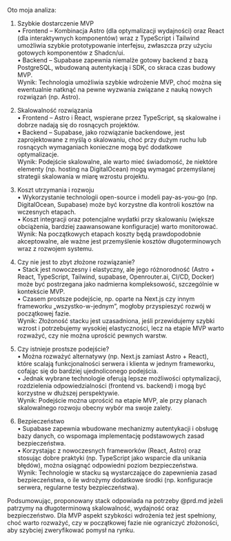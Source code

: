 Oto moja analiza:

1. Szybkie dostarczenie MVP  
• Frontend – Kombinacja Astro (dla optymalizacji wydajności) oraz React (dla interaktywnych komponentów) wraz z TypeScript i Tailwind umożliwia szybkie prototypowanie interfejsu, zwłaszcza przy użyciu gotowych komponentów z Shadcn/ui.  
• Backend – Supabase zapewnia niemalże gotowy backend z bazą PostgreSQL, wbudowaną autentykacją i SDK, co skraca czas budowy MVP.  
Wynik: Technologia umożliwia szybkie wdrożenie MVP, choć można się ewentualnie natknąć na pewne wyzwania związane z nauką nowych rozwiązań (np. Astro).

2. Skalowalność rozwiązania  
• Frontend – Astro i React, wspierane przez TypeScript, są skalowalne i dobrze nadają się do rosnących projektów.  
• Backend – Supabase, jako rozwiązanie backendowe, jest zaprojektowane z myślą o skalowaniu, choć przy dużym ruchu lub rosnących wymaganiach konieczne mogą być dodatkowe optymalizacje.  
Wynik: Podejście skalowalne, ale warto mieć świadomość, że niektóre elementy (np. hosting na DigitalOcean) mogą wymagać przemyślanej strategii skalowania w miarę wzrostu projektu.

3. Koszt utrzymania i rozwoju  
• Wykorzystanie technologii open-source i modeli pay-as-you-go (np. DigitalOcean, Supabase) może być korzystne dla kontroli kosztów na wczesnych etapach.  
• Koszt integracji oraz potencjalne wydatki przy skalowaniu (większe obciążenia, bardziej zaawansowane konfiguracje) warto monitorować.  
Wynik: Na początkowych etapach koszty będą prawdopodobnie akceptowalne, ale ważne jest przemyślenie kosztów długoterminowych wraz z rozwojem systemu.

4. Czy nie jest to zbyt złożone rozwiązanie?  
• Stack jest nowoczesny i elastyczny, ale jego różnorodność (Astro + React, TypeScript, Tailwind, supabase, Openrouter.ai, CI/CD, Docker) może być postrzegana jako nadmierna kompleksowość, szczególnie w kontekście MVP.  
• Czasem prostsze podejście, np. oparte na Next.js czy innym frameworku „wszystko-w-jednym”, mogłoby przyspieszyć rozwój w początkowej fazie.  
Wynik: Złożoność stacku jest uzasadniona, jeśli przewidujemy szybki wzrost i potrzebujemy wysokiej elastyczności, lecz na etapie MVP warto rozważyć, czy nie można uprościć pewnych warstw.

5. Czy istnieje prostsze podejście?  
• Można rozważyć alternatywy (np. Next.js zamiast Astro + React), które scalają funkcjonalności serwera i klienta w jednym frameworku, cofając się do bardziej ujednoliconego podejścia.  
• Jednak wybrane technologie oferują lepsze możliwości optymalizacji, rozdzielenia odpowiedzialności (frontend vs. backend) i mogą być korzystne w dłuższej perspektywie.  
Wynik: Podejście można uprościć na etapie MVP, ale przy planach skalowalnego rozwoju obecny wybór ma swoje zalety.

6. Bezpieczeństwo  
• Supabase zapewnia wbudowane mechanizmy autentykacji i obsługę bazy danych, co wspomaga implementację podstawowych zasad bezpieczeństwa.  
• Korzystając z nowoczesnych frameworków (React, Astro) oraz stosując dobre praktyki (np. TypeScript jako wsparcie dla unikania błędów), można osiągnąć odpowiedni poziom bezpieczeństwa.  
Wynik: Technologie w stacku są wystarczające do zapewnienia zasad bezpieczeństwa, o ile wdrożymy dodatkowe środki (np. konfiguracje serwera, regularne testy bezpieczeństwa).

Podsumowując, proponowany stack odpowiada na potrzeby @prd.md jeżeli patrzymy na długoterminową skalowalność, wydajność oraz bezpieczeństwo. Dla MVP aspekt szybkości wdrożenia też jest spełniony, choć warto rozważyć, czy w początkowej fazie nie ograniczyć złożoności, aby szybciej zweryfikować pomysł na rynku.
